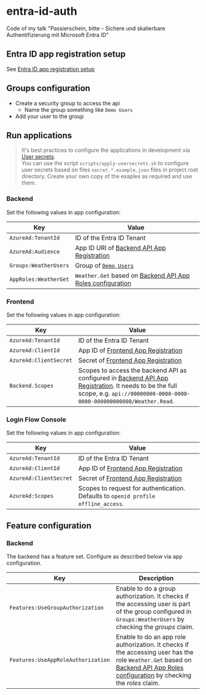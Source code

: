 # entra-id-auth

Code of my talk "Passierschein, bitte - Sichere und skalierbare Authentifizierung mit Microsoft Entra ID"

## Entra ID app registration setup

See [Entra ID app registration setup](docs/entra-id-app-registration-setup.md)

## Groups configuration

- Create a security group to access the api
    - Name the group something like `Demo Users`
- Add your user to the group

## Run applications

> It's best practices to configure the applications in development via [User secrets](https://learn.microsoft.com/en-us/aspnet/core/security/app-secrets).  
> You can use the script `scripts/apply-usersecrets.sh` to configure user secrets based on files `secret.*.example.json` files in project root directory. Create your own copy of the exaples as required and use them.

### Backend

Set the following values in app configuration:

| Key | Value |
| --- | ----- |
| `AzureAd:TenantId` | ID of the Entra ID Tenant |
| `AzureAd:Audience` | App ID URI of [Backend API App Registration](docs/entra-id-app-registration-setup.md#backend-api-app-registration) |
| `Groups:WeatherUsers` | Group of [`Demo Users`](#groups-configuration) |
| `AppRoles:WeatherGet` | `Weather.Get` based on [Backend API App Roles configuration](docs/entra-id-app-registration-setup.md#backend-api-app-registration) |

### Frontend

Set the following values in app configuration:

| Key | Value |
| --- | ----- |
| `AzureAd:TenantId` | ID of the Entra ID Tenant |
| `AzureAd:ClientId` | App ID of [Frontend App Registration](docs/entra-id-app-registration-setup.md#frontend-app-registration) |
| `AzureAd:ClientSecret` | Secret of [Frontend App Registration](docs/entra-id-app-registration-setup.md#frontend-app-registration) |
| `Backend.Scopes` | Scopes to access the backend API as configured in [Backend API App Registration](docs/entra-id-app-registration-setup.md#backend-api-app-registration). It needs to be the full scope, e.g. `api://00000000-0000-0000-0000-000000000000/Weather.Read`. |

### Login Flow Console

Set the following values in app configuration:

| Key | Value |
| --- | ----- |
| `AzureAd:TenantId` | ID of the Entra ID Tenant |
| `AzureAd:ClientId` | App ID of [Frontend App Registration](docs/entra-id-app-registration-setup.md#frontend-app-registration) |
| `AzureAd:ClientSecret` | Secret of [Frontend App Registration](docs/entra-id-app-registration-setup.md#frontend-app-registration) |
| `AzureAd:Scopes` | Scopes to request for authentication. Defaults to `openid profile offline_access`. |

## Feature configuration

### Backend

The backend has a feature set. Configure as described below via app configuration.

| Key | Description |
| --- | ----------- |
| `Features:UseGroupAuthorization` | Enable to do a group authorization. It checks if the accessing user is part of the group configured in `Groups:WeatherUsers` by checking the *groups* claim. |
| `Features:UseAppRoleAuthorization` | Enable to do an app role authorization. It checks if the accessing user has the role `Weather.Get` based on [Backend API App Roles configuration](docs/entra-id-app-registration-setup.md#backend-api-app-registration) by checking the *roles* claim. |



